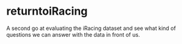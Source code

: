 # returntoiRacing
A second go at evaluating the iRacing dataset and see what kind of questions we can answer with the data in front of us. 
